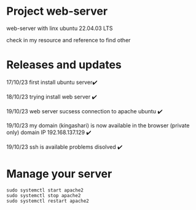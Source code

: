 # Project web-server
web-server with linx ubuntu 22.04.03 LTS 

check in my resource and reference to find other
	
# Releases and updates
17/10/23 first install ubuntu server✔️

18/10/23 trying install web server ✔️

19/10/23 web server sucsess connection to apache ubuntu ✔️

19/10/23 my domain (kingashari) is now available in the browser (private only) domain IP 192.168.137.129 ✔️

19/10/23 ssh is available problems disolved ✔️
# Manage your server
	sudo systemctl start apache2
	sudo systemctl stop apache2
 	sudo systemctl restart apache2
  
 	
